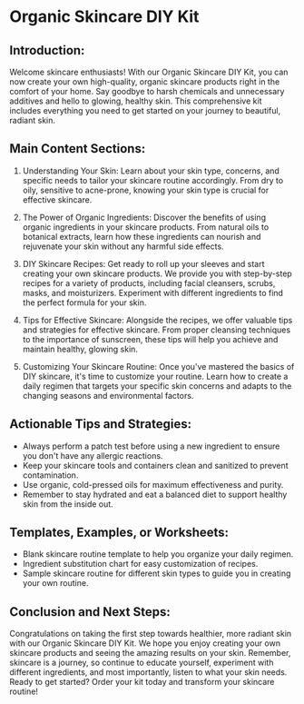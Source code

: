 # Organic Skincare DIY Kit

## Introduction:
Welcome skincare enthusiasts! With our Organic Skincare DIY Kit, you can now create your own high-quality, organic skincare products right in the comfort of your home. Say goodbye to harsh chemicals and unnecessary additives and hello to glowing, healthy skin. This comprehensive kit includes everything you need to get started on your journey to beautiful, radiant skin.

## Main Content Sections:
1. Understanding Your Skin: Learn about your skin type, concerns, and specific needs to tailor your skincare routine accordingly. From dry to oily, sensitive to acne-prone, knowing your skin type is crucial for effective skincare.

2. The Power of Organic Ingredients: Discover the benefits of using organic ingredients in your skincare products. From natural oils to botanical extracts, learn how these ingredients can nourish and rejuvenate your skin without any harmful side effects.

3. DIY Skincare Recipes: Get ready to roll up your sleeves and start creating your own skincare products. We provide you with step-by-step recipes for a variety of products, including facial cleansers, scrubs, masks, and moisturizers. Experiment with different ingredients to find the perfect formula for your skin.

4. Tips for Effective Skincare: Alongside the recipes, we offer valuable tips and strategies for effective skincare. From proper cleansing techniques to the importance of sunscreen, these tips will help you achieve and maintain healthy, glowing skin.

5. Customizing Your Skincare Routine: Once you've mastered the basics of DIY skincare, it's time to customize your routine. Learn how to create a daily regimen that targets your specific skin concerns and adapts to the changing seasons and environmental factors.

## Actionable Tips and Strategies:
- Always perform a patch test before using a new ingredient to ensure you don't have any allergic reactions.
- Keep your skincare tools and containers clean and sanitized to prevent contamination.
- Use organic, cold-pressed oils for maximum effectiveness and purity.
- Remember to stay hydrated and eat a balanced diet to support healthy skin from the inside out.

## Templates, Examples, or Worksheets:
- Blank skincare routine template to help you organize your daily regimen.
- Ingredient substitution chart for easy customization of recipes.
- Sample skincare routine for different skin types to guide you in creating your own routine.

## Conclusion and Next Steps:
Congratulations on taking the first step towards healthier, more radiant skin with our Organic Skincare DIY Kit. We hope you enjoy creating your own skincare products and seeing the amazing results on your skin. Remember, skincare is a journey, so continue to educate yourself, experiment with different ingredients, and most importantly, listen to what your skin needs. Ready to get started? Order your kit today and transform your skincare routine!